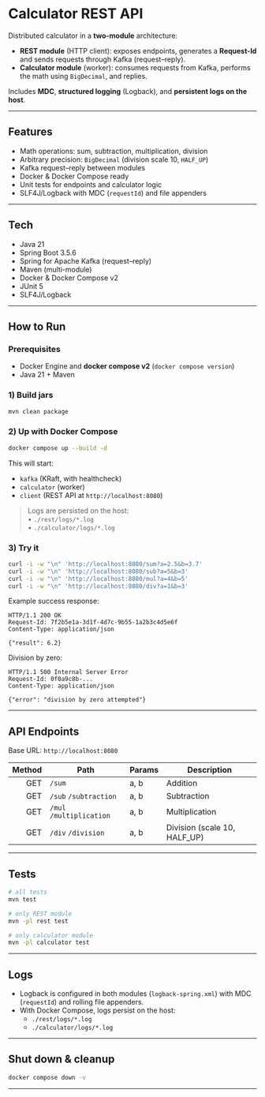 # Calculator REST API

Distributed calculator in a **two-module** architecture:
- **REST module** (HTTP client): exposes endpoints, generates a **Request-Id** and sends requests through Kafka (request–reply).
- **Calculator module** (worker): consumes requests from Kafka, performs the math using `BigDecimal`, and replies.

Includes **MDC**, **structured logging** (Logback), and **persistent logs on the host**.

---

## Features

- Math operations: sum, subtraction, multiplication, division  
- Arbitrary precision: `BigDecimal` (division scale 10, `HALF_UP`)  
- Kafka request–reply between modules  
- Docker & Docker Compose ready  
- Unit tests for endpoints and calculator logic  
- SLF4J/Logback with MDC (`requestId`) and file appenders

---

## Tech

- Java 21
- Spring Boot 3.5.6
- Spring for Apache Kafka (request–reply)
- Maven (multi-module)
- Docker & Docker Compose v2
- JUnit 5
- SLF4J/Logback

---

## How to Run

### Prerequisites
- Docker Engine and **docker compose v2** (`docker compose version`)
- Java 21 + Maven

### 1) Build jars
```bash
mvn clean package
```

### 2) Up with Docker Compose
```bash
docker compose up --build -d
```
This will start:
- `kafka` (KRaft, with healthcheck)
- `calculator` (worker)
- `client` (REST API at `http://localhost:8080`)

> Logs are persisted on the host:  
> • `./rest/logs/*.log`  
> • `./calculator/logs/*.log`

### 3) Try it
```bash
curl -i -w "\n" 'http://localhost:8080/sum?a=2.5&b=3.7'
curl -i -w "\n" 'http://localhost:8080/sub?a=5&b=3'
curl -i -w "\n" 'http://localhost:8080/mul?a=4&b=5'
curl -i -w "\n" 'http://localhost:8080/div?a=1&b=3'
```

Example success response:
```http
HTTP/1.1 200 OK
Request-Id: 7f2b5e1a-3d1f-4d7c-9b55-1a2b3c4d5e6f
Content-Type: application/json

{"result": 6.2}
```

Division by zero:
```http
HTTP/1.1 500 Internal Server Error
Request-Id: 0f0a9c8b-...
Content-Type: application/json

{"error": "division by zero attempted"}
```

---

## API Endpoints

Base URL: `http://localhost:8080`

| Method | Path                     | Params | Description                 |
|------:|---------------------------|--------|-----------------------------|
| GET   | `/sum`                    | a, b   | Addition                    |
| GET   | `/sub` `/subtraction`     | a, b   | Subtraction                 |
| GET   | `/mul` `/multiplication`  | a, b   | Multiplication              |
| GET   | `/div` `/division`        | a, b   | Division (scale 10, HALF_UP)|

---

## Tests

```bash
# all tests
mvn test

# only REST module
mvn -pl rest test

# only calculator module
mvn -pl calculator test
```

---

## Logs

- Logback is configured in both modules (`logback-spring.xml`) with MDC (`requestId`)
  and rolling file appenders.
- With Docker Compose, logs persist on the host:
  - `./rest/logs/*.log`
  - `./calculator/logs/*.log`

---

## Shut down & cleanup

```bash
docker compose down -v
```

---